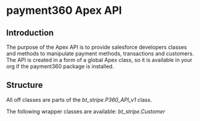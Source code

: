 # payment360 Apex API

## Introduction

The purpose of the Apex API is to provide salesforce developers classes and methods to manipulate payment methods, transactions and customers. The API is created in a form of a global Apex class, so it is available in your org if the payment360 package is installed.

## Structure
All off classes are parts of the _bt_stripe.P360_API_v1_ class.

The following wrapper classes are available:
_bt_stripe.Customer_